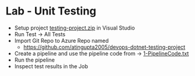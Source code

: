 # Lab - Unit Testing
- Setup project [testing-project.zip](testing-project.zip) in Visual Studio
- Run Test -> All Tests
- Import Git Repo to Azure Repo named
  - https://github.com/atingupta2005/devops-dotnet-testing-project
- Create a pipeline and use the pipeline code from -> [1-PipelineCode.txt](1-PipelineCode.txt)
- Run the pipeline
- Inspect test results in the Job
